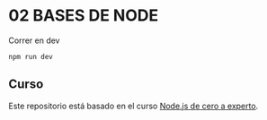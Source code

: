 # 02 BASES DE NODE

Correr en dev

```
npm run dev

```


## Curso

Este repositorio está basado en el curso [Node.js de cero a experto](https://cursos.devtalles.com/courses/take/nodejs-de-cero-a-experto).